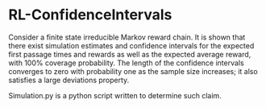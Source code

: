 # RL-ConfidenceIntervals
Consider a finite state irreducible Markov reward chain. It is shown that there exist simulation estimates and confidence intervals for the expected first passage times and rewards as well as the expected average reward, with 100% coverage probability. The length of the confidence intervals converges to zero with probability one as the sample size increases; it also satisfies a large deviations property.

Simulation.py is a python script written to determine such claim.
